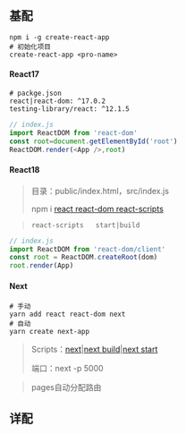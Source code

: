 ## 基配

```shell
npm i -g create-react-app
# 初始化项目
create-react-app <pro-name>
```

#### **React17**

~~~shell
# packge.json
react|react-dom: ^17.0.2
testing-library/react: ^12.1.5
~~~

~~~js
// index.js
import ReactDOM from 'react-dom'
const root=document.getElementById('root')
ReactDOM.render(<App />,root)
~~~

#### **React18**

> 目录：public/index.html，src/index.js
>
> npm i  [react  react-dom  react-scripts]()

> `react-scripts   start|build`

```js
// index.js
import ReactDOM from 'react-dom/client'
const root = ReactDOM.createRoot(dom)
root.render(App)
```

#### **Next**

```shell
# 手动
yarn add react react-dom next
# 自动
yarn create next-app
```

> Scripts：[next]()|[next build]()|[next start]()
>
> 端口：next -p 5000

> pages自动分配路由

## 详配